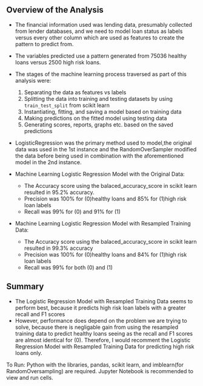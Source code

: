
## Overview of the Analysis

* The financial information used was lending data, presumably collected from lender databases, and we need to model loan status as labels versus every other column which are used as features to create the pattern to predict from.
* The variables predicted use a pattern generated from 75036 healthy loans versus 2500 high risk loans.
* The stages of the machine learning process traversed as part of this analysis were:
  1. Separating the data as features vs labels
  2. Splitting the data into training and testing datasets by using `train_test_split` from scikit learn
  3. Instantiating, fitting, and saving a model based on training data
  4. Making predictions on the fitted model using testing data
  5. Generating scores, reports, graphs etc. based on the saved predictions
* LogisticRegression was the primary method used to model,the original data was used in the 1st instance and the RandomOverSampler modified the data before being used in combination with the aforementioned model in the 2nd instance.

* Machine Learning Logistic Regression Model with the Original Data:
  * The Accuracy score using the balaced_accuracy_score in scikit learn resulted in 95.2% accuracy. 
  * Precision was 100% for (0)healthy loans and 85% for (1)high risk loan labels
  * Recall was 99% for (0) and 91% for (1)


* Machine Learning Logistic Regression Model with Resampled Training Data:
  * The Accuracy score using the balaced_accuracy_score in scikit learn resulted in 99.3% accuracy 
  * Precision was 100% for (0)healthy loans and 84% for (1)high risk loan labels 
  * Recall was 99% for both (0) and (1)
 ## Summary

* The Logistic Regression Model with Resampled Training Data seems to perform best, because it predicts high risk loan labels with a greater recall and F1 scores
* However, performance does depend on the problem we are trying to solve, because there is negligable gain from using the resampled training data to predict healthy loans seeing as the recall and F1 scores are almost identical for (0).
Therefore, I would recomment the Logistic Regression Model with Resampled Training Data for predicting high risk loans only.

To Run: Python with the libraries, pandas, scikit learn, and imblearn(for RandomOversampling) are required. Jupyter Notebook is recommended to view and run cells.
